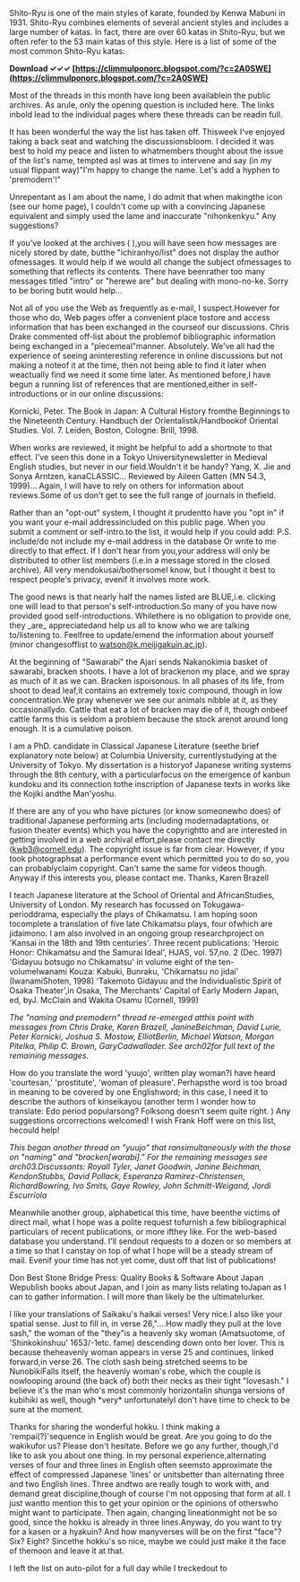Shito-Ryu is one of the main styles of karate, founded by Kenwa Mabuni in 1931. Shito-Ryu combines elements of several ancient styles and includes a large number of katas. In fact, there are over 60 katas in Shito-Ryu, but we often refer to the 53 main katas of this style. Here is a list of some of the most common Shito-Ryu katas:
 
**Download ✓✓✓ [https://climmulponorc.blogspot.com/?c=2A0SWE](https://climmulponorc.blogspot.com/?c=2A0SWE)**


 
Most of the threads in this month have long been availablein the public archives. As arule, only the opening question is included here. The links inbold lead to the individual pages where these threads can be readin full.
 
It has been wonderful the way the list has taken off. Thisweek I've enjoyed taking a back seat and watching the discussionsbloom. I decided it was best to hold my peace and listen to whatmembers thought about the issue of the list's name, tempted asI was at times to intervene and say (in my usual flippant way)"I'm happy to change the name. Let's add a hyphen to 'premodern'!"
 
Unrepentant as I am about the name, I do admit that when makingthe icon
(see our home page), I couldn't come up with a convincing Japanese
equivalent and simply used the lame and inaccurate "nihonkenkyu." Any suggestions?
 
If you've looked at the archives ( ),you will have seen how messages are nicely stored by date, butthe "ichiranhyo/list" does not display the author ofmessages. It would help if we would all change the subject ofmessages to something that reflects its contents. There have beenrather too many messages titled "intro" or "herewe are" but dealing with mono-no-ke. Sorry to be boring butit would help...

Not all of you use the Web as frequently as e-mail, I suspect.However for those who do, Web pages offer a convenient place tostore and access information that has been exchanged in the courseof our discussions. Chris Drake commented off-list about the problemof bibliographic information being exchanged in a "piecemeal"manner. Absolutely. We've all had the experience of seeing aninteresting reference in online discussions but not making a noteof it at the time, then not being able to find it later when weactually find we need it some time later. As mentioned before,I have begun a running list of references that are mentioned,either in self-introductions or in our online discussions:
 
Kornicki, Peter. The Book in Japan: A Cultural History fromthe Beginnings to the Nineteenth Century. Handbuch der Orientalistik/Handbookof Oriental Studies. Vol. 7. Leiden, Boston, Cologne: Brill, 1998.
 
When works are reviewed, it might be helpful to add a shortnote to that effect. I've seen this done in a Tokyo Universitynewsletter in Medieval English studies, but never in our field.Wouldn't it be handy?
Yang, X. Jie and Sonya Arntzen, kanaCLASSIC...
Reviewed by Aileen Gatten (MN 54.3, 1999)...
Again, I will have to rely on others for information about reviews.Some of us don't get to see the full range of journals in thefield.
 
Rather than an "opt-out" system, I thought it prudentto have you "opt in" if you want your e-mail addressincluded on this public page. When you submit a comment or self-intro.to the list, it would help if you 
could add:
P.S. include/do not include my e-mail address in the database
Or write to me directly to that effect. If I don't hear from you,your address will only be distributed to other list members (i.e.in a message stored in the closed archive). All very mendokusai/bothersomeI know, but I thought it best to respect people's privacy, evenif it involves more work.
 
The good news is that nearly half the names listed are BLUE,i.e. clicking one will lead to that person's self-introduction.So many of you have now provided good self-introductions. Whilethere is no obligation to provide one, they \_are\_ appreciatedand help us all to know who we are talking to/listening to. Feelfree to update/emend the information about yourself (minor changesofflist to watson@k.meijigakuin.ac.jp).
 
At the beginning of "Sawarabi" the Ajari sends Nakanokimia basket of sawarabi, bracken shoots. I have a lot of brackenon my place, and we spray as much of it as we can. Bracken ispoisonous. In all phases of its life, from shoot to dead leaf,it contains an extremely toxic compound, though in low concentration.We pray whenever we see our animals nibble at it, as they occasionallydo. Cattle that eat a lot of bracken may die of it, though onbeef cattle farms this is seldom a problem because the stock arenot around long enough. It is a cumulative poison.
 
I am a PhD. candidate in Classical Japanese Literature (seethe brief explanatory note below) at Columbia University, currentlystudying at the University of Tokyo. My dissertation is a historyof Japanese writing systems through the 8th century, with a particularfocus on the emergence of kanbun kundoku and its connection tothe inscription of Japanese texts in works like the Kojiki andthe Man'yoshu.
 
If there are any of you who have pictures (or know someonewho does) of traditional Japanese performing arts (including modernadaptations, or fusion theater events) which you have the copyrightto and are interested in getting involved in a web archival effort,please contact me directly (kwb3@cornell.edu).
The copyright issue is far from clear. However, if you took photographsat a performance event which permitted you to do so, you can probablyclaim copyright. Can't same the same for videos though.
Anyway if this interests you, please contact me.
Thanks, Karen Brazell
 
I teach Japanese literature at the School of Oriental and AfricanStudies, University of London. My research has focussed on Tokugawa-perioddrama, especially the plays of Chikamatsu. I am hoping soon tocomplete a translation of five late Chikamatsu plays, four ofwhich are jidaimono. I am also involved in an ongoing group researchproject on 'Kansai in the 18th and 19th centuries'.
Three recent publications:
'Heroic Honor: Chikamatsu and the Samurai Ideal', HJAS, vol. 57,no. 2 (Dec. 1997)
'Gidayuu botsugo no Chikamatsu' in volume eight of the ten-volumeIwanami Kouza: Kabuki, Bunraku, 'Chikamatsu no jidai' (IwanamiShoten, 1998)
'Takemoto Gidayuu and the Individualistic Spirit of Osaka Theater',in Osaka, The Merchants' Capital of Early Modern Japan, ed, byJ. McClain and Wakita Osamu (Cornell, 1999)
 
*The "naming and premodern" thread re-emerged atthis point with messages from Chris Drake, Karen Brazell, JanineBeichman, David Lurie, Peter Kornicki, Joshua S. Mostow, ElliotBerlin, Michael Watson, Morgan Pitelka, Philip C. Brown, GaryCadwallader. See arch02for full text of the remaining messages.*
 
How do you translate the word 'yuujo', written play woman?I have heard 'courtesan,' 'prostitute', 'woman of pleasure'. Perhapsthe word is too broad in meaning to be covered by one Englishword; in this case, I need it to describe the authors of kinseikayou (another term I wonder how to translate: Edo period popularsong? Folksong doesn't seem quite right. ) Any suggestions orcorrections welcomed! I wish Frank Hoff were on this list, hecould help!
 
*This began another thread on "yuujo" that ransimultaneously with the those on "naming" and "bracken[warabi]." For the remaining messages see arch03.Discussants: Royall Tyler, Janet Goodwin, Janine Beichman, KendonStubbs, David Pollack, Esperanza Ramirez-Christensen, RichardBowring, Ivo Smits, Gaye Rowley, John Schmitt-Weigand, Jordi Escurriola*
 
Meanwhile another group, alphabetical this time, have beenthe victims of direct mail, what I hope was a polite request tofurnish a few
bibliographical particulars of recent publications, or more ifthey like. For the web-based database you understand. I'll sendout requests to a dozen or so members at a time so that I canstay on top of what I hope will be a steady stream of mail. Evenif your time has not yet come, dust off that list of publications!
 
Don Best
Stone Bridge Press: Quality Books & Software About Japan Wepublish books about Japan, and I join as many lists relating toJapan as
I can to gather information. I will more than likely be the ultimatelurker.

 
I like your translations of Saikaku's haikai verses! Very nice.I also like your spatial sense. Just to fill in, in verse 26,"....How madly
they pull at the love sash," the woman of the "they"is a heavenly sky woman (Amatsuotome, of 'Shinkokinshuu' 1653/-1etc. fame) descending down onto her lover. This is because theheavenly woman appears in verse 25 and continues, linked forward,in verse 26. The cloth sash being stretched seems to be NunobikiFalls itself, the heavenly woman's robe, which the couple is nowlooping around (the back of) both their necks as their tight "lovesash." I believe it's the man who's most commonly horizontalin shunga versions of kubihiki as well, though \*very\* unfortunatelyI don't have time to check to be sure at the moment.
 
Thanks for sharing the wonderful hokku. I think making a 'rempai(?)'sequence in English would be great. Are you going to do the wakikufor us? Please don't hesitate. Before we go any further, though,I'd like to ask you about one thing. In my personal experience,alternating verses of four and three lines in English often seemsto approximate the effect of compressed Japanese 'lines' or unitsbetter than alternating three and two English lines. Three andtwo are really tough to work with, and demand great discipline,though of course I'm not opposing that form at all. I just wantto mention this to get your opinion or the opinions of otherswho might want to participate. Then again, changing lineationmight not be so good, since the hokku is already in three lines.Anyway, do you want to try for a kasen or a hyakuin? And how manyverses will be on the first "face"? Six? Eight? Sincethe hokku's so nice, maybe we could just make it the face of themoon and leave it at that.
 
I left the list on auto-pilot for a full day while I treckedout to 